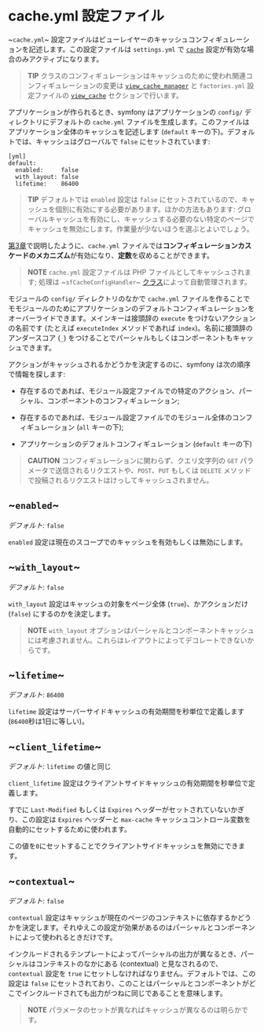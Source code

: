 cache.yml 設定ファイル
=====================

~`cache.yml`~ 設定ファイルはビューレイヤーのキャッシュコンフィギュレーションを記述します。この設定ファイルは `settings.yml` で [`cache`](#chapter_04_sub_cache) 設定が有効な場合のみアクティブになります。

>**TIP**
>クラスのコンフィギュレーションはキャッシュのために使われ関連コンフィギュレーションの変更は [`view_cache_manager`](#chapter_05_view_cache_manager) と `factories.yml` 設定ファイルの [`view_cache`](#chapter_05_view_cache) セクションで行います。

アプリケーションが作られるとき、symfony はアプリケーションの `config/` ディレクトリにデフォルトの `cache.yml` ファイルを生成します。このファイルはアプリケーション全体のキャッシュを記述します (`default` キーの下)。デフォルトでは、キャッシュはグローバルで `false` にセットされています:

    [yml]
    default:
      enabled:     false
      with_layout: false
      lifetime:    86400

>**TIP**
>デフォルトでは `enabled` 設定は `false` にセットされているので、キャッシュを個別に有効にする必要があります。ほかの方法もあります: グローバルキャッシュを有効にし、キャッシュする必要のない特定のページでキャッシュを無効にします。作業量が少ないほうを選ぶとよいでしょう。

[第3章](#chapter_03)で説明したように、`cache.yml` ファイルでは**コンフィギュレーションカスケードのメカニズム**が有効になり、**定数**を収めることができます。

>**NOTE**
>`cache.yml` 設定ファイルは PHP ファイルとしてキャッシュされます; 処理は ~`sfCacheConfigHandler`~ [クラス](#chapter_14_config_handlers_yml)によって自動管理されます。

モジュールの `config/` ディレクトリのなかで `cache.yml` ファイルを作ることでモモジュールのためにアプリケーションのデフォルトコンフィギュレーションをオーバーライドできます。メインキーは接頭辞の `execute` をつけないアクションの名前です (たとえば `executeIndex` メソッドであれば `index`)。名前に接頭辞のアンダースコア (`_`) をつけることでパーシャルもしくはコンポーネントもキャッシュできます。

アクションがキャッシュされるかどうかを決定するのに、symfony は次の順序で情報を探します:

  * 存在するのであれば、モジュール設定ファイルでの特定のアクション、パーシャル、コンポーネントのコンフィギュレーション;

  * 存在するのであれば、モジュール設定ファイルでのモジュール全体のコンフィギュレーション (`all` キーの下);

  * アプリケーションのデフォルトコンフィギュレーション (`default` キーの下)

>**CAUTION**
>コンフィギュレーションに関わらず、クエリ文字列の `GET` パラメータで送信されるリクエストや、`POST`、`PUT` もしくは `DELETE` メソッドで投稿されるリクエストはけっしてキャッシュされません。

~`enabled`~
-----------

*デフォルト*: `false`

`enabled` 設定は現在のスコープでのキャッシュを有効もしくは無効にします。

~`with_layout`~
---------------

*デフォルト*: `false`

`with_layout` 設定はキャッシュの対象をページ全体 (`true`)、かアクションだけ (`false`) にするのかを決定します。

>**NOTE**
>`with_layout` オプションはパーシャルとコンポーネントキャッシュには考慮されません。これらはレイアウトによってデコレートできないからです。

~`lifetime`~
------------

*デフォルト*: `86400`

`lifetime` 設定はサーバーサイドキャッシュの有効期間を秒単位で定義します (`86400`秒は1日に等しい)。

~`client_lifetime`~
-------------------

*デフォルト*: `lifetime` の値と同じ

`client_lifetime` 設定はクライアントサイドキャッシュの有効期間を秒単位で定義します。

すでに `Last-Modified` もしくは `Expires` ヘッダーがセットされていないかぎり、この設定は `Expires` ヘッダーと `max-cache` キャッシュコントロール変数を自動的にセットするために使われます。

この値を`0`にセットすることでクライアントサイドキャッシュを無効にできます。

~`contextual`~
--------------

*デフォルト*: `false`

`contextual` 設定はキャッシュが現在のページのコンテキストに依存するかどうかを決定します。それゆえこの設定が効果があるのはパーシャルとコンポーネントによって使われるときだけです。

インクルードされるテンプレートによってパーシャルの出力が異なるとき、パーシャルはコンテキストのなかにある (contextual) と見なされるので、`contextual` 設定を `true` にセットしなければなりません。デフォルトでは、この設定は `false` にセットされており、このことはパーシャルとコンポーネントがどこでインクルードされても出力がつねに同じであることを意味します。

>**NOTE**
>パラメータのセットが異なればキャッシュが異なるのは明らかです。
